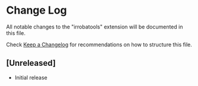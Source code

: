 # Change Log

All notable changes to the "irrobatools" extension will be documented in this file.

Check [Keep a Changelog](http://keepachangelog.com/) for recommendations on how to structure this file.

## [Unreleased]

- Initial release